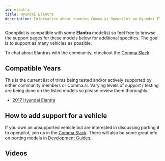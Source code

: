 ```yaml
---
id: elantra
title: Hyundai Elantra
description: Information about running Comma.ai Openpilot on Hyundai Elantra vehicles.
---
```


Openpilot is compatible with *some* **Elantra** model(s) so feel free to browse the support pages for these models below for additional specifics.
The goal is to support as many vehicles as possible.


To chat about Elantras with the community, checkout the  [Comma Slack](https://slack.comma.ai).
      
## Compatible Years

This is the current list of trims being tested and/or actively supported by either community members or Comma.ai.
Varying levels of support / testing are being done on the listed models so please review them thoroughly.

* [2017 Hyundai Elantra](/vehicles/hyundai/elantra/2017-hyundai-elantra/)

## How to add support for a vehicle

If you own an unsupported vehicle but are interested in discussing porting it to openpilot, join us in the [Comma Slack](https://slack.comma.ai).
There will also be some great info on porting models in [Development Guides](../../development/guides/).


## Videos

      
